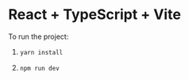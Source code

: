 # React + TypeScript + Vite

To run the project:
1) ```bash
   yarn install
   ```

2) ```bash
   npm run dev
   ```
